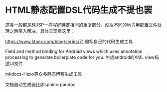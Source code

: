 # HTML静态配置DSL代码生成不提也罢
这类一般都是想JSP一样写好特定相同的重复部分，然后不同的地方用配置文件处理之后带入解决，具体实现看这里：



https://www.ktanx.com/blog/series/71  编写自己的代码生成工具


Field and method binding for Android views which uses annotation processing to generate boilerplate code for you. 生成android的XML view描述UI文件


mkdocs-Hexo等众多静态博客生成工具

文档自动生成器比如sphinx-pandoc






